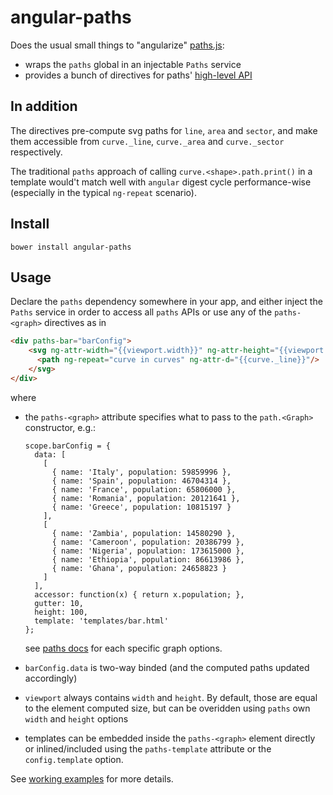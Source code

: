 # angular-paths
Does the usual small things to "angularize" [paths.js](https://github.com/andreaferretti/paths-js):
- wraps the `paths` global in an injectable `Paths` service
- provides a bunch of directives for paths' [high-level API](https://github.com/andreaferretti/paths-js#high-level-api-graphs)

## In addition
The directives pre-compute svg paths for `line`, `area` and `sector`, and make them accessible from `curve._line`, `curve._area` and `curve._sector` respectively.

The traditional `paths` approach of calling `curve.<shape>.path.print()` in a template would't match well with `angular` digest cycle performance-wise (especially in the typical `ng-repeat` scenario).

## Install
`bower install angular-paths`

## Usage
Declare the `paths` dependency somewhere in your app, and either inject the `Paths` service in order to access all `paths` APIs or use any of the `paths-<graph>` directives as in
```html
<div paths-bar="barConfig">
    <svg ng-attr-width="{{viewport.width}}" ng-attr-height="{{viewport.height}}">
      <path ng-repeat="curve in curves" ng-attr-d="{{curve._line}}"/>
    </svg>
</div>
```
where
- the `paths-<graph>` attribute specifies what to pass to the `path.<Graph>` constructor, e.g.:
    ```
    scope.barConfig = {
      data: [
        [
          { name: 'Italy', population: 59859996 },
          { name: 'Spain', population: 46704314 },
          { name: 'France', population: 65806000 },
          { name: 'Romania', population: 20121641 },
          { name: 'Greece', population: 10815197 }
        ],
        [
          { name: 'Zambia', population: 14580290 },
          { name: 'Cameroon', population: 20386799 },
          { name: 'Nigeria', population: 173615000 },
          { name: 'Ethiopia', population: 86613986 },
          { name: 'Ghana', population: 24658823 }
        ]
      ],
      accessor: function(x) { return x.population; },
      gutter: 10,
      height: 100,
      template: 'templates/bar.html'
    };
    ```
    see [paths docs](https://github.com/andreaferretti/paths-js#high-level-api-graphs) for each specific graph options.

- `barConfig.data` is two-way binded (and the computed paths updated accordingly)

- `viewport` always contains `width` and `height`. By default, those are equal to the element computed size, but can be overidden using `paths` own `width` and `height` options

- templates can be embedded inside the `paths-<graph>` element directly or inlined/included using the `paths-template` attribute or the `config.template` option.

See [working examples](/example) for more details.